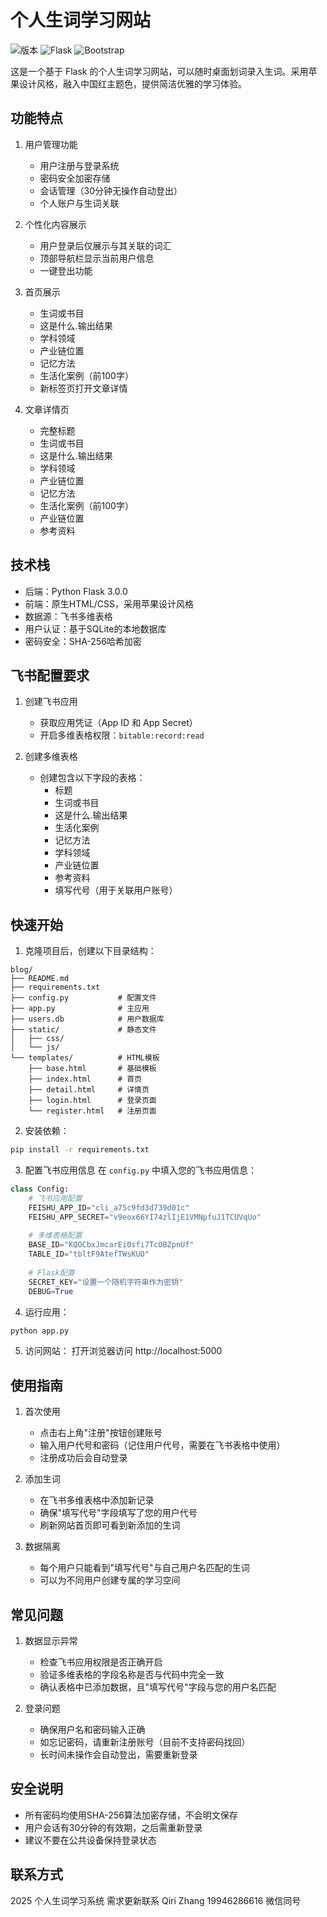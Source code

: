 # 个人生词学习网站
![版本](https://img.shields.io/badge/版本-1.0.0-orange)
![Flask](https://img.shields.io/badge/Flask-2.0.1-blue)
![Bootstrap](https://img.shields.io/badge/Bootstrap-5.0-purple)


这是一个基于 Flask 的个人生词学习网站，可以随时桌面划词录入生词。采用苹果设计风格，融入中国红主题色，提供简洁优雅的学习体验。

## 功能特点

1. 用户管理功能
   - 用户注册与登录系统
   - 密码安全加密存储
   - 会话管理（30分钟无操作自动登出）
   - 个人账户与生词关联

2. 个性化内容展示
   - 用户登录后仅展示与其关联的词汇
   - 顶部导航栏显示当前用户信息
   - 一键登出功能

3. 首页展示
   - 生词或书目
   - 这是什么.输出结果
   - 学科领域
   - 产业链位置
   - 记忆方法
   - 生活化案例（前100字）
   - 新标签页打开文章详情

4. 文章详情页
   - 完整标题
   - 生词或书目
   - 这是什么.输出结果
   - 学科领域
   - 产业链位置
   - 记忆方法
   - 生活化案例（前100字）
   - 产业链位置
   - 参考资料

## 技术栈

- 后端：Python Flask 3.0.0
- 前端：原生HTML/CSS，采用苹果设计风格
- 数据源：飞书多维表格
- 用户认证：基于SQLite的本地数据库
- 密码安全：SHA-256哈希加密

## 飞书配置要求

1. 创建飞书应用
   - 获取应用凭证（App ID 和 App Secret）
   - 开启多维表格权限：`bitable:record:read`

2. 创建多维表格
   - 创建包含以下字段的表格：
     * 标题
     * 生词或书目
     * 这是什么.输出结果
     * 生活化案例
     * 记忆方法
     * 学科领域
     * 产业链位置
     * 参考资料
     * 填写代号（用于关联用户账号）

## 快速开始

1. 克隆项目后，创建以下目录结构：
```
blog/
├── README.md
├── requirements.txt
├── config.py           # 配置文件
├── app.py              # 主应用
├── users.db            # 用户数据库
├── static/             # 静态文件
│   ├── css/
│   └── js/
└── templates/          # HTML模板
    ├── base.html       # 基础模板
    ├── index.html      # 首页
    ├── detail.html     # 详情页
    ├── login.html      # 登录页面
    └── register.html   # 注册页面
```

2. 安装依赖：
```bash
pip install -r requirements.txt
```

3. 配置飞书应用信息
在 `config.py` 中填入您的飞书应用信息：
```python
class Config:
    # 飞书应用配置
    FEISHU_APP_ID="cli_a75c9fd3d739d01c"
    FEISHU_APP_SECRET="v9eox66YI74zlIjE1VMNpfuJ1TCUVqUo"
    
    # 多维表格配置
    BASE_ID="KQOCbxJmcarEi0sfi7TcOBZpnUf"
    TABLE_ID="tbltF9AtefTWsKUO"
    
    # Flask配置
    SECRET_KEY="设置一个随机字符串作为密钥"
    DEBUG=True
```

4. 运行应用：
```bash
python app.py
```

5. 访问网站：
打开浏览器访问 http://localhost:5000

## 使用指南

1. 首次使用
   - 点击右上角"注册"按钮创建账号
   - 输入用户代号和密码（记住用户代号，需要在飞书表格中使用）
   - 注册成功后会自动登录

2. 添加生词
   - 在飞书多维表格中添加新记录
   - 确保"填写代号"字段填写了您的用户代号
   - 刷新网站首页即可看到新添加的生词

3. 数据隔离
   - 每个用户只能看到"填写代号"与自己用户名匹配的生词
   - 可以为不同用户创建专属的学习空间

## 常见问题

1. 数据显示异常
   - 检查飞书应用权限是否正确开启
   - 验证多维表格的字段名称是否与代码中完全一致
   - 确认表格中已添加数据，且"填写代号"字段与您的用户名匹配

2. 登录问题
   - 确保用户名和密码输入正确
   - 如忘记密码，请重新注册账号（目前不支持密码找回）
   - 长时间未操作会自动登出，需要重新登录

## 安全说明

- 所有密码均使用SHA-256算法加密存储，不会明文保存
- 用户会话有30分钟的有效期，之后需重新登录
- 建议不要在公共设备保持登录状态

## 联系方式

 2025 个人生词学习系统 需求更新联系 Qiri Zhang 19946286616 微信同号
